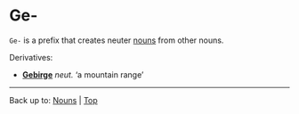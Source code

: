 # Ge-

`Ge-` is a prefix that creates neuter [nouns](../index.md) from other nouns.

Derivatives:
- **[Gebirge](../g/ge/Gebirge.md)** *neut.* ‘a mountain range’

----

Back up to: [Nouns](../index.md) | [Top](../../index.md)
